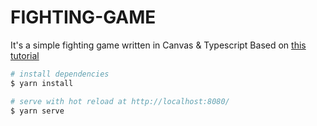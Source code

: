 # FIGHTING-GAME

It's a simple fighting game written in Canvas & Typescript
Based on [this tutorial](https://www.youtube.com/watch?v=vyqbNFMDRGQ)

```bash
# install dependencies
$ yarn install

# serve with hot reload at http://localhost:8080/
$ yarn serve
```
